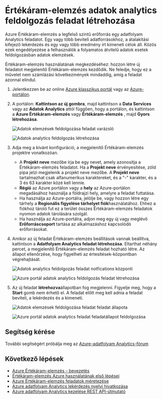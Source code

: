 <properties 
    pageTitle="Értékáram-elemzés létrehozása adatok analytics feldolgozás feladat |} Microsoft Azure" 
    description="Értékáram-elemzés az adatok analytics feldolgozás feladat létrehozásához |} tanulási javaslat szakaszában."
    keywords="adatok elemzések feldolgozása"
    documentationCenter=""
    services="stream-analytics"
    authors="jeffstokes72" 
    manager="jhubbard" 
    editor="cgronlun"/>

<tags 
    ms.service="stream-analytics" 
    ms.devlang="na" 
    ms.topic="article" 
    ms.tgt_pltfrm="na" 
    ms.workload="data-services" 
    ms.date="09/26/2016" 
    ms.author="jeffstok"/> 

# <a name="how-to-create-a-data-analytics-processing-job-for-stream-analytics"></a>Értékáram-elemzés adatok analytics feldolgozás feladat létrehozása

Azure Értékáram-elemzés a legfelső szintű erőforrás egy adatfolyam Analytics feladatot.  Egy vagy több beviteli adatforrásokhoz, a átalakítási kifejező lekérdezés és egy vagy több eredmény írt kimeneti célok áll. Közös ezek engedélyezése a felhasználók a folyamatos átvitelű adatok esetek feldolgozásban adatok elemzések.

Értékáram-elemzés használatának megkezdéséhez: hozzon létre új feladatot megjelenítő Értékáram-elemzés kezdődik.  Ne feledje, hogy ez a művelet nem számlázási következmények mindaddig, amíg a feladat azonnal elindul.

1.  Jelentkezzen be az online [Azure klasszikus portál](http://manage.windowsazure.com) vagy az [Azure-portálon](https://portal.azure.com/).
2.  A portálon: **Kattintson az új gombra**, majd kattintson a **Data Services** vagy az **Adatok Analytics** attól függően, hogy a portálon, és kattintson a **Azure Értékáram-elemzés** vagy **Értékáram-elemzés** , majd **Gyors létrehozása**.

    ![Adatok elemzések feldolgozása feladat varázsló](./media/stream-analytics-create-a-job/1-stream-analytics-create-a-job.png)  

    ![Adatok analytics feldolgozás létrehozása](./media/stream-analytics-create-a-job/4-stream-analytics-create-a-job.png)  

3.  Adja meg a kívánt konfiguráció, a megjelenítő Értékáram-elemzés projektre vonatkozóan.
    - A **Projekt neve** mezőbe írja be egy nevet, amely azonosítja a Értékáram-elemzés feladatot. Ha a **Projekt neve** érvényesítése, zöld pipa jelzi megjelenik a projekt neve mezőbe. A **Projekt neve** tartalmazhat csak alfanumerikus karaktereket, és a "-" karakter, és a 3 és 63 karakter közé kell lennie.
    - **Régió** az Azure portálon vagy a **hely** az Azure-portálon megadásához használja a földrajzi hely, amelyre a feladat futtatása.
    - Ha használja az Azure-portálra, jelölje be, vagy hozzon létre egy tárhely a **Regionális figyelése tárhelyet fiók**használatához. Ehhez a fiókhoz tároló fut ez a terület összes Értékáram-elemzés feladatok nyomon adatok tárolására szolgál.
    - Ha használja az Azure-portálra, adjon meg egy új vagy meglévő **Erőforráscsoport** tartása az alkalmazáshoz kapcsolódó erőforrásokat.

4.  Amikor az új feladat Értékáram-elemzés beállítások vannak beállítva, kattintson a **Adatfolyam Analytics feladat létrehozása**. Eltarthat néhány percet, a megjelenítő Értékáram-elemzés feladat hozható létre. Az állapot ellenőrzése, hogy figyelheti az értesítések-központban végrehajtását.

    ![Adatok analytics feldolgozás feladat notfications központi](./media/stream-analytics-create-a-job/2-stream-analytics-create-a-job.png)  

    ![Azure portál adatok analytics feldolgozás feladat létrehozása](./media/stream-analytics-create-a-job/5-stream-analytics-create-a-job.png)  

5.  Az új feladat **létrehozva**állapotban fog megjelenni. Figyelje meg, hogy a **Start** gomb nem érhető el. A feladat előtt meg kell adnia a feladat beviteli, a lekérdezés és a kimeneti.

    ![Adatok elemzések feldolgozása feladat feladat állapota](./media/stream-analytics-create-a-job/3-stream-analytics-create-a-job.png)  

    ![Azure portál adatok analytics feladat feladatállapot feldolgozása](./media/stream-analytics-create-a-job/6-stream-analytics-create-a-job.png)  

## <a name="get-help"></a>Segítség kérése
További segítségért próbálja meg az [Azure-adatfolyam Analytics-fórum](https://social.msdn.microsoft.com/Forums/en-US/home?forum=AzureStreamAnalytics)

## <a name="next-steps"></a>Következő lépések

- [Azure Értékáram-elemzés – bevezetés](stream-analytics-introduction.md)
- [Értékáram-elemzés Azure használatának első lépései](stream-analytics-get-started.md)
- [Azure Értékáram-elemzés feladatok méretezése](stream-analytics-scale-jobs.md)
- [Azure adatfolyam Analytics lekérdezés nyelvi hivatkozása](https://msdn.microsoft.com/library/azure/dn834998.aspx)
- [Azure adatfolyam Analytics kezelése REST API-útmutató](https://msdn.microsoft.com/library/azure/dn835031.aspx)

